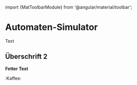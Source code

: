 
import {MatToolbarModule} from '@angular/material/toolbar';




# Automaten-Simulator

Text

## Überschrift 2 

**Fetter Text**

:Kaffee:
